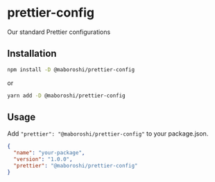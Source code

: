 # prettier-config

Our standard Prettier configurations

## Installation

```sh
npm install -D @maboroshi/prettier-config
```

or

```sh
yarn add -D @maboroshi/prettier-config
```

## Usage

Add `"prettier": "@maboroshi/prettier-config"` to your package.json.

```json
{
  "name": "your-package",
  "version": "1.0.0",
  "prettier": "@maboroshi/prettier-config"
}
```
